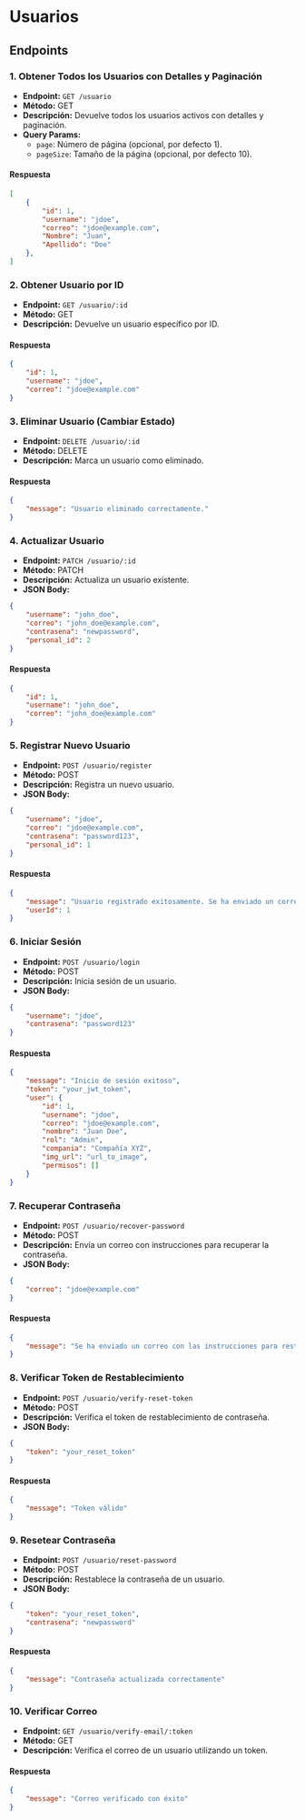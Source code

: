 # Usuarios

## Endpoints

### 1. Obtener Todos los Usuarios con Detalles y Paginación
- **Endpoint:** `GET /usuario`
- **Método:** GET
- **Descripción:** Devuelve todos los usuarios activos con detalles y paginación.
- **Query Params:**
  - `page`: Número de página (opcional, por defecto 1).
  - `pageSize`: Tamaño de la página (opcional, por defecto 10).

#### Respuesta
```json
[
    {
        "id": 1,
        "username": "jdoe",
        "correo": "jdoe@example.com",
        "Nombre": "Juan",
        "Apellido": "Doe"
    },
]
```

### 2. Obtener Usuario por ID
- **Endpoint:** `GET /usuario/:id`
- **Método:** GET
- **Descripción:** Devuelve un usuario específico por ID.

#### Respuesta
```json
{
    "id": 1,
    "username": "jdoe",
    "correo": "jdoe@example.com"
}
```

### 3. Eliminar Usuario (Cambiar Estado)
- **Endpoint:** `DELETE /usuario/:id`
- **Método:** DELETE
- **Descripción:** Marca un usuario como eliminado.

#### Respuesta
```json
{
    "message": "Usuario eliminado correctamente."
}
```

### 4. Actualizar Usuario
- **Endpoint:** `PATCH /usuario/:id`
- **Método:** PATCH
- **Descripción:** Actualiza un usuario existente.
- **JSON Body:**
```json
{
    "username": "john_doe",
    "correo": "john_doe@example.com",
    "contrasena": "newpassword",
    "personal_id": 2
}
```

#### Respuesta
```json
{
    "id": 1,
    "username": "john_doe",
    "correo": "john_doe@example.com"
}
```

### 5. Registrar Nuevo Usuario
- **Endpoint:** `POST /usuario/register`
- **Método:** POST
- **Descripción:** Registra un nuevo usuario.
- **JSON Body:**
```json
{
    "username": "jdoe",
    "correo": "jdoe@example.com",
    "contrasena": "password123",
    "personal_id": 1
}
```

#### Respuesta
```json
{
    "message": "Usuario registrado exitosamente. Se ha enviado un correo de verificación.",
    "userId": 1
}
```

### 6. Iniciar Sesión
- **Endpoint:** `POST /usuario/login`
- **Método:** POST
- **Descripción:** Inicia sesión de un usuario.
- **JSON Body:**
```json
{
    "username": "jdoe",
    "contrasena": "password123"
}
```

#### Respuesta
```json
{
    "message": "Inicio de sesión exitoso",
    "token": "your_jwt_token",
    "user": {
        "id": 1,
        "username": "jdoe",
        "correo": "jdoe@example.com",
        "nombre": "Juan Doe",
        "rol": "Admin",
        "compania": "Compañía XYZ",
        "img_url": "url_to_image",
        "permisos": []
    }
}
```

### 7. Recuperar Contraseña
- **Endpoint:** `POST /usuario/recover-password`
- **Método:** POST
- **Descripción:** Envía un correo con instrucciones para recuperar la contraseña.
- **JSON Body:**
```json
{
    "correo": "jdoe@example.com"
}
```

#### Respuesta
```json
{
    "message": "Se ha enviado un correo con las instrucciones para restablecer tu contraseña"
}
```

### 8. Verificar Token de Restablecimiento
- **Endpoint:** `POST /usuario/verify-reset-token`
- **Método:** POST
- **Descripción:** Verifica el token de restablecimiento de contraseña.
- **JSON Body:**
```json
{
    "token": "your_reset_token"
}
```

#### Respuesta
```json
{
    "message": "Token válido"
}
```

### 9. Resetear Contraseña
- **Endpoint:** `POST /usuario/reset-password`
- **Método:** POST
- **Descripción:** Restablece la contraseña de un usuario.
- **JSON Body:**
```json
{
    "token": "your_reset_token",
    "contrasena": "newpassword"
}
```

#### Respuesta
```json
{
    "message": "Contraseña actualizada correctamente"
}
```

### 10. Verificar Correo
- **Endpoint:** `GET /usuario/verify-email/:token`
- **Método:** GET
- **Descripción:** Verifica el correo de un usuario utilizando un token.
  
#### Respuesta
```json
{
    "message": "Correo verificado con éxito"
}
```